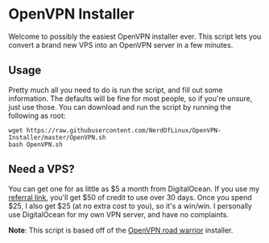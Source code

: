 # OpenVPN Installer
Welcome to possibly the easiest OpenVPN installer ever. This script lets you convert a brand new VPS into an OpenVPN server in a few minutes.

## Usage
Pretty much all you need to do is run the script, and fill out some information. The defaults will be fine for most people, so if you're unsure, just use those. You can download and run the script by running the following as root:

```shell
wget https://raw.githubusercontent.com/NerdOfLinux/OpenVPN-Installer/master/OpenVPN.sh
bash OpenVPN.sh
```

## Need a VPS?
You can get one for as little as $5 a month from DigitalOcean. If you use my [referral link](https://m.do.co/c/f941d4888bfb), you'll get $50 of credit to use over 30 days. Once you spend $25, I also get $25 (at no extra cost to you), so it's a win/win. I personally use DigitalOcean for my own VPN server, and have no complaints.

**Note**: This script is based off of the [OpenVPN road warrior](https://github.com/Nyr/openvpn-install) installer.